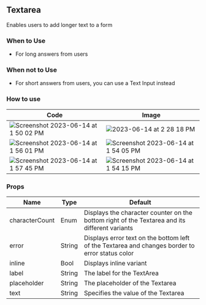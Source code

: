 ## Textarea
Enables users to add longer text to a form

### When to Use
* For long answers from users

### When not to Use
* For short answers from users, you can use a Text Input instead

### How to use
| Code | Image |
| ----------------- | ---------------------- |
| ![Screenshot 2023-06-14 at 1 50 02 PM](https://github.com/powerhome/playbook/assets/73671109/42084be1-84f1-4195-8257-a1cc09bec056) |![2023-06-14 at 2 28 18 PM](https://github.com/powerhome/playbook/assets/73671109/8a53e409-5d93-4bc0-b3b2-a40f19588db5) |
| ![Screenshot 2023-06-14 at 1 56 01 PM](https://github.com/powerhome/playbook/assets/73671109/3db63263-ee41-437c-9440-c33191620994) | ![Screenshot 2023-06-14 at 1 54 05 PM](https://github.com/powerhome/playbook/assets/73671109/f03e6584-bd59-4af7-a8cc-7c01f5d434da) |
| ![Screenshot 2023-06-14 at 1 57 45 PM](https://github.com/powerhome/playbook/assets/73671109/950f5704-d2ed-43c4-8081-baa372c53d56) | ![Screenshot 2023-06-14 at 1 54 15 PM](https://github.com/powerhome/playbook/assets/73671109/0bc976dc-cf3f-44d3-935c-5507604f3354) |








### Props
| Name | Type | Default |
| --- | ----------- | --------- |
| characterCount | Enum | Displays the character counter on the bottom right of the Textarea and its different variants |
| error | String | Displays error text on the bottom left of the Textarea and changes border to error status color |
| inline | Bool | Displays inline variant |
| label | String | The label for the TextArea |
| placeholder | String | The placeholder of the Textarea |
| text | String | Specifies the value of the Textarea |